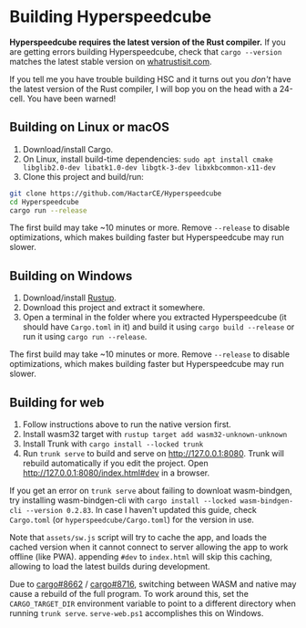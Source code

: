 # Building Hyperspeedcube

**Hyperspeedcube requires the latest version of the Rust compiler.** If you are getting errors building Hyperspeedcube, check that `cargo --version` matches the latest stable version on [whatrustisit.com](https://www.whatrustisit.com/).

If you tell me you have trouble building HSC and it turns out you _don't_ have the latest version of the Rust compiler, I will bop you on the head with a 24-cell. You have been warned!

## Building on Linux or macOS

1. Download/install Cargo.
2. On Linux, install build-time dependencies: `sudo apt install cmake libglib2.0-dev libatk1.0-dev libgtk-3-dev libxkbcommon-x11-dev`
3. Clone this project and build/run:

```sh
git clone https://github.com/HactarCE/Hyperspeedcube
cd Hyperspeedcube
cargo run --release
```

The first build may take ~10 minutes or more. Remove `--release` to disable optimizations, which makes building faster but Hyperspeedcube may run slower.

## Building on Windows

1. Download/install [Rustup](https://www.rust-lang.org/tools/install).
2. Download this project and extract it somewhere.
3. Open a terminal in the folder where you extracted Hyperspeedcube (it should have `Cargo.toml` in it) and build it using `cargo build --release` or run it using `cargo run --release`.

The first build may take ~10 minutes or more. Remove `--release` to disable optimizations, which makes building faster but Hyperspeedcube may run slower.

## Building for web

1. Follow instructions above to run the native version first.
2. Install wasm32 target with `rustup target add wasm32-unknown-unknown`
3. Install Trunk with `cargo install --locked trunk`
4. Run `trunk serve` to build and serve on <http://127.0.0.1:8080>. Trunk will rebuild automatically if you edit the project. Open <http://127.0.0.1:8080/index.html#dev> in a browser.

If you get an error on `trunk serve` about failing to downloat wasm-bindgen, try installing wasm-bindgen-cli with `cargo install --locked wasm-bindgen-cli --version 0.2.83`. In case I haven't updated this guide, check `Cargo.toml` (or `hyperspeedcube/Cargo.toml`) for the version in use.

Note that `assets/sw.js` script will try to cache the app, and loads the cached version when it cannot connect to server allowing the app to work offline (like PWA). appending `#dev` to `index.html` will skip this caching, allowing to load the latest builds during development.

Due to [cargo#8662](https://github.com/rust-lang/cargo/issues/8662) / [cargo#8716](https://github.com/rust-lang/cargo/issues/8716), switching between WASM and native may cause a rebuild of the full program. To work around this, set the `CARGO_TARGET_DIR` environment variable to point to a different directory when running `trunk serve`. `serve-web.ps1` accomplishes this on Windows.

